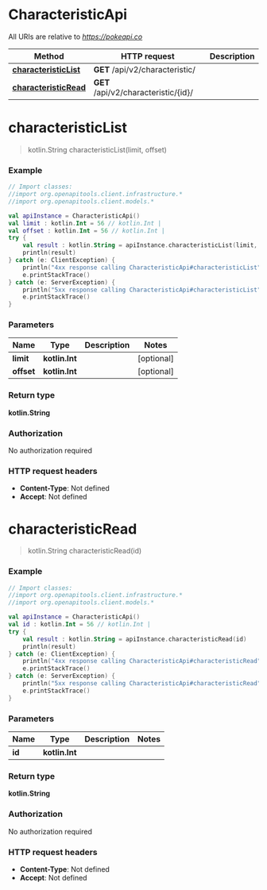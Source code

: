 # CharacteristicApi

All URIs are relative to *https://pokeapi.co*

Method | HTTP request | Description
------------- | ------------- | -------------
[**characteristicList**](CharacteristicApi.md#characteristicList) | **GET** /api/v2/characteristic/ | 
[**characteristicRead**](CharacteristicApi.md#characteristicRead) | **GET** /api/v2/characteristic/{id}/ | 


<a id="characteristicList"></a>
# **characteristicList**
> kotlin.String characteristicList(limit, offset)



### Example
```kotlin
// Import classes:
//import org.openapitools.client.infrastructure.*
//import org.openapitools.client.models.*

val apiInstance = CharacteristicApi()
val limit : kotlin.Int = 56 // kotlin.Int | 
val offset : kotlin.Int = 56 // kotlin.Int | 
try {
    val result : kotlin.String = apiInstance.characteristicList(limit, offset)
    println(result)
} catch (e: ClientException) {
    println("4xx response calling CharacteristicApi#characteristicList")
    e.printStackTrace()
} catch (e: ServerException) {
    println("5xx response calling CharacteristicApi#characteristicList")
    e.printStackTrace()
}
```

### Parameters

Name | Type | Description  | Notes
------------- | ------------- | ------------- | -------------
 **limit** | **kotlin.Int**|  | [optional]
 **offset** | **kotlin.Int**|  | [optional]

### Return type

**kotlin.String**

### Authorization

No authorization required

### HTTP request headers

 - **Content-Type**: Not defined
 - **Accept**: Not defined

<a id="characteristicRead"></a>
# **characteristicRead**
> kotlin.String characteristicRead(id)



### Example
```kotlin
// Import classes:
//import org.openapitools.client.infrastructure.*
//import org.openapitools.client.models.*

val apiInstance = CharacteristicApi()
val id : kotlin.Int = 56 // kotlin.Int | 
try {
    val result : kotlin.String = apiInstance.characteristicRead(id)
    println(result)
} catch (e: ClientException) {
    println("4xx response calling CharacteristicApi#characteristicRead")
    e.printStackTrace()
} catch (e: ServerException) {
    println("5xx response calling CharacteristicApi#characteristicRead")
    e.printStackTrace()
}
```

### Parameters

Name | Type | Description  | Notes
------------- | ------------- | ------------- | -------------
 **id** | **kotlin.Int**|  |

### Return type

**kotlin.String**

### Authorization

No authorization required

### HTTP request headers

 - **Content-Type**: Not defined
 - **Accept**: Not defined

